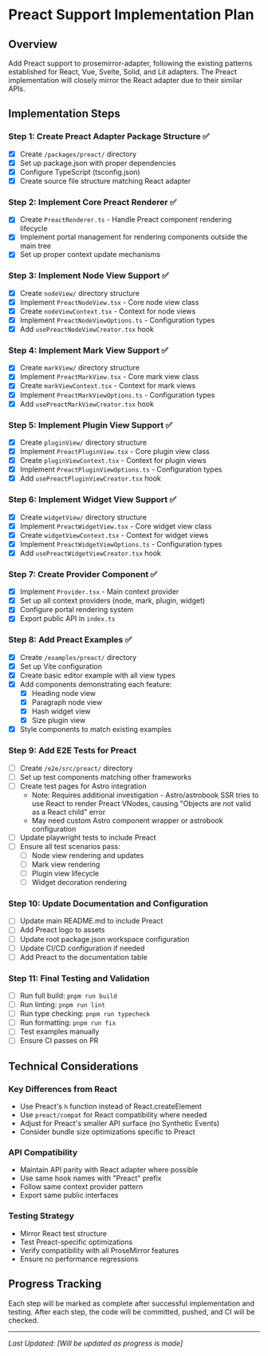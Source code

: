 # Preact Support Implementation Plan

## Overview

Add Preact support to prosemirror-adapter, following the existing patterns established for React, Vue, Svelte, Solid, and Lit adapters. The Preact implementation will closely mirror the React adapter due to their similar APIs.

## Implementation Steps

### Step 1: Create Preact Adapter Package Structure ✅

- [x] Create `/packages/preact/` directory
- [x] Set up package.json with proper dependencies
- [x] Configure TypeScript (tsconfig.json)
- [x] Create source file structure matching React adapter

### Step 2: Implement Core Preact Renderer ✅

- [x] Create `PreactRenderer.ts` - Handle Preact component rendering lifecycle
- [x] Implement portal management for rendering components outside the main tree
- [x] Set up proper context update mechanisms

### Step 3: Implement Node View Support ✅

- [x] Create `nodeView/` directory structure
- [x] Implement `PreactNodeView.tsx` - Core node view class
- [x] Create `nodeViewContext.tsx` - Context for node views
- [x] Implement `PreactNodeViewOptions.ts` - Configuration types
- [x] Add `usePreactNodeViewCreator.tsx` hook

### Step 4: Implement Mark View Support ✅

- [x] Create `markView/` directory structure
- [x] Implement `PreactMarkView.tsx` - Core mark view class
- [x] Create `markViewContext.tsx` - Context for mark views
- [x] Implement `PreactMarkViewOptions.ts` - Configuration types
- [x] Add `usePreactMarkViewCreator.tsx` hook

### Step 5: Implement Plugin View Support ✅

- [x] Create `pluginView/` directory structure
- [x] Implement `PreactPluginView.tsx` - Core plugin view class
- [x] Create `pluginViewContext.tsx` - Context for plugin views
- [x] Implement `PreactPluginViewOptions.ts` - Configuration types
- [x] Add `usePreactPluginViewCreator.tsx` hook

### Step 6: Implement Widget View Support ✅

- [x] Create `widgetView/` directory structure
- [x] Implement `PreactWidgetView.tsx` - Core widget view class
- [x] Create `widgetViewContext.tsx` - Context for widget views
- [x] Implement `PreactWidgetViewOptions.ts` - Configuration types
- [x] Add `usePreactWidgetViewCreator.tsx` hook

### Step 7: Create Provider Component ✅

- [x] Implement `Provider.tsx` - Main context provider
- [x] Set up all context providers (node, mark, plugin, widget)
- [x] Configure portal rendering system
- [x] Export public API in `index.ts`

### Step 8: Add Preact Examples ✅

- [x] Create `/examples/preact/` directory
- [x] Set up Vite configuration
- [x] Create basic editor example with all view types
- [x] Add components demonstrating each feature:
  - [x] Heading node view
  - [x] Paragraph node view
  - [x] Hash widget view
  - [x] Size plugin view
- [x] Style components to match existing examples

### Step 9: Add E2E Tests for Preact

- [ ] Create `/e2e/src/preact/` directory
- [ ] Set up test components matching other frameworks
- [ ] Create test pages for Astro integration
  - Note: Requires additional investigation - Astro/astrobook SSR tries to use React to render Preact VNodes, causing "Objects are not valid as a React child" error
  - May need custom Astro component wrapper or astrobook configuration
- [ ] Update playwright tests to include Preact
- [ ] Ensure all test scenarios pass:
  - [ ] Node view rendering and updates
  - [ ] Mark view rendering
  - [ ] Plugin view lifecycle
  - [ ] Widget decoration rendering

### Step 10: Update Documentation and Configuration

- [ ] Update main README.md to include Preact
- [ ] Add Preact logo to assets
- [ ] Update root package.json workspace configuration
- [ ] Update CI/CD configuration if needed
- [ ] Add Preact to the documentation table

### Step 11: Final Testing and Validation

- [ ] Run full build: `pnpm run build`
- [ ] Run linting: `pnpm run lint`
- [ ] Run type checking: `pnpm run typecheck`
- [ ] Run formatting: `pnpm run fix`
- [ ] Test examples manually
- [ ] Ensure CI passes on PR

## Technical Considerations

### Key Differences from React

- Use Preact's `h` function instead of React.createElement
- Use `preact/compat` for React compatibility where needed
- Adjust for Preact's smaller API surface (no Synthetic Events)
- Consider bundle size optimizations specific to Preact

### API Compatibility

- Maintain API parity with React adapter where possible
- Use same hook names with "Preact" prefix
- Follow same context provider pattern
- Export same public interfaces

### Testing Strategy

- Mirror React test structure
- Test Preact-specific optimizations
- Verify compatibility with all ProseMirror features
- Ensure no performance regressions

## Progress Tracking

Each step will be marked as complete after successful implementation and testing. After each step, the code will be committed, pushed, and CI will be checked.

---

_Last Updated: [Will be updated as progress is made]_
